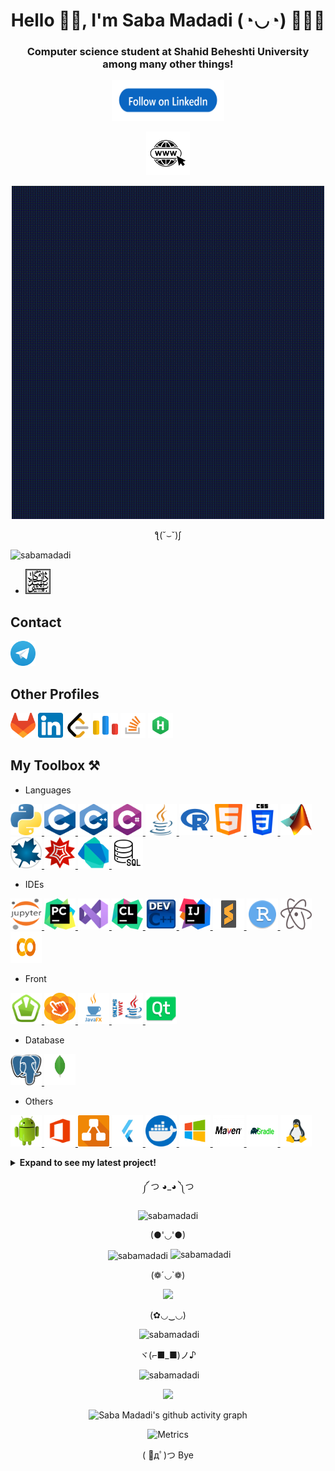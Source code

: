 <h1 align="center" title="...and I'm happy to see you here :)"> Hello 👋🏻, I'm Saba Madadi (◔◡◔) 👩🏻‍💻 </h1>
<h3 align="center">Computer science student at Shahid Beheshti University among many other things!  </h3>

<p align="center"> <a href="https://www.linkedin.com/comm/mynetwork/discovery-see-all?usecase=PEOPLE_FOLLOWS&followMember=saba-madadi-8a7374256" target="_blank"> <img src="Icons/LinkedIn_follow.png" alt="blender" width="180" height="65"/>
<p align="center"> <a href="https://sabamadadi.github.io/"> <img src="Icons/Website.png" alt="blender" width="70" height="70"/></a>

<p align="center">
  <img width="500" src="GIFs/Welcome.gif" />
</p>
<p align="center"> ƪ(˘⌣˘)ʃ </p>
<p align="left"> <img src="https://komarev.com/ghpvc/?username=sabamadadi&label=Profile%20views&color=0e75b6&style=flat" alt="sabamadadi" /> </p>


- <a href="https://en.sbu.ac.ir/"> <img src="Icons/SBU.png" alt="blender" width="40" height="40"/></a>

<h2 align="left" title="🎆 I'll respond as soon as possible! 🎀"> Contact </h2>

<a href="https://t.me/sabamadadi9"> <img src="Icons/Telegram.webp" alt="blender" width="40" height="40"/></a>

<h2 align="left" title="🦜 You can also find me there! 👀"> Other Profiles </h2>
  
<a href="https://gitlab.com/sabamadadi1"> <img src="Icons/GL.png" alt="blender" width="40" height="40"/></a> <a href="https://www.linkedin.com/in/saba-madadi-8a7374256/"> <img src="Icons/LinkedIn.png" alt="blender" width="40" height="40"/></a> <a href="https://leetcode.com/sabamadadi/"> <img src="Icons/Leetcode.webp" alt="blender" width="40" height="40"/></a> <a href="https://codeforces.com/profile/sabamadadi"> <img src="Icons/Code Forces.webp" alt="blender" width="40" height="40"/></a> <a href="https://stackoverflow.com/users/21433236/saba-madadi"> <img src="Icons/Stack Overflow.png" alt="blender" width="40" height="40"/></a> <a href="https://www.hackerrank.com/sabamadadi9?hr_r=1"> <img src="Icons/HR.png" alt="blender" width="40" height="40"/></a>



<h2 align="left" title=" You can click on each one to see more information! 🔮"> My Toolbox ⚒️</h2>

- Languages
</h3>
<p align="left"> <a href="https://www.python.org/" target="_blank" rel="noreferrer"> <img src="Icons/Python.png" alt="blender" width="50" height="50"/> </a> <a href="https://www.w3schools.com/c/c_intro.php" target="_blank" rel="noreferrer"> <img src="Icons/C (PL).png" alt="blender" width="50" height="50"/> </a> <a href="https://cplusplus.com/" target="_blank" rel="noreferrer"> <img src="Icons/C++.png" alt="blender" width="50" height="50"/> </a> <a href="https://www.w3schools.com/cs/index.php" target="_blank" rel="noreferrer"> <img src="Icons/Csharp.png" alt="blender" width="50" height="50"/> </a> <a href="https://www.w3schools.com/java/" target="_blank" rel="noreferrer"> <img src="Icons/Java.png" alt="blender" width="50" height="50"/> </a> <a href="https://www.r-project.org/" target="_blank" rel="noreferrer"> <img src="Icons/R.png" alt="blender" width="50" height="50"/> </a> <a href="https://www.w3schools.com/html/" target="_blank" rel="noreferrer"> <img src="Icons/Html.png" alt="blender" width="50" height="50"/> </a> <a href="https://developer.mozilla.org/en-US/docs/Web/CSS" target="_blank" rel="noreferrer"> <img src="Icons/CSS.png" alt="blender" width="50" height="50"/> </a> <a href="https://www.mathworks.com/products/matlab.html" target="_blank" rel="noreferrer"> <img src="Icons/Matlab.png" alt="blender" width="50" height="50"/> </a> <a href="https://www.maplesoft.com/" target="_blank" rel="noreferrer"> <img src="Icons/Maple.png" alt="blender" width="50" height="50"/> </a> <a href="https://www.wolfram.com/mathematica/online/?src=google&420&gclid=CjwKCAjwwb6lBhBJEiwAbuVUSpCgt_R9lpPPdKxqgNg18XgfZcRdi3sA_ZGSHJEAjtZWdtHeS2h4PxoC1FAQAvD_BwE" target="_blank" rel="noreferrer"> <img src="Icons/WM.webp" alt="blender" width="50" height="50"/> </a> <a href="https://dart.dev/" target="_blank" rel="noreferrer"> <img src="Icons/Dart.png" alt="blender" width="50" height="50"/> </a> <a href="https://www.w3schools.com/sql/" target="_blank" rel="noreferrer"> <img src="Icons/SQL.png" alt="blender" width="50" height="50"/> </a>
  
- IDEs
</h3>
<p align="left"> <a href="https://jupyter.org/" target="_blank" rel="noreferrer"> <img src="Icons/Jupyter.png" alt="blender" width="50" height="50"/> </a>  <a href="https://www.jetbrains.com/pycharm/" target="_blank" rel="noreferrer"> <img src="Icons/PyCharm.png" alt="blender" width="50" height="50"/> </a> <a href="https://code.visualstudio.com/" target="_blank" rel="noreferrer"> <img src="Icons/VS.png" alt="blender" width="50" height="50"/> </a>  <a href="https://www.jetbrains.com/clion/" target="_blank" rel="noreferrer"> <img src="Icons/CLion.png" alt="blender" width="50" height="50"/> </a> <a href="https://www.bloodshed.net/" target="_blank" rel="noreferrer"> <img src="Icons/DEV.png" alt="blender" width="50" height="50"/> </a> <a href="https://www.jetbrains.com/idea/" target="_blank" rel="noreferrer"> <img src="Icons/IJ.png" alt="blender" width="50" height="50"/> </a> <a href="https://www.sublimetext.com/" target="_blank" rel="noreferrer"> <img src="Icons/Sublime Text.png" alt="blender" width="50" height="50"/> </a> <a href="https://posit.co/download/rstudio-desktop/" target="_blank" rel="noreferrer"> <img src="Icons/Rstudio.png" alt="blender" width="50" height="50"/> </a> <a href="https://github.blog/2022-06-08-sunsetting-atom/" target="_blank" rel="noreferrer"> <img src="Icons/Atom.png" alt="blender" width="50" height="50"/> </a> <a href="https://colab.google/" target="_blank" rel="noreferrer"> <img src="Icons/Colab.png" alt="blender" width="50" height="50"/> </a>

- Front
<p align="left"> <a href="https://www.sfml-dev.org/" target="_blank" rel="noreferrer"> <img src="Icons/SFML.png" alt="blender" width="50" height="50"/> </a> <a href="https://gluonhq.com/products/scene-builder/" target="_blank" rel="noreferrer"> <img src="Icons/Scene Builder.webp" alt="blender" width="50" height="50"/> </a> <a href="https://openjfx.io/" target="_blank" rel="noreferrer"> <img src="Icons/JavaFX.png" alt="blender" width="50" height="50"/> </a> <a href="https://www.javatpoint.com/java-swing" target="_blank" rel="noreferrer"> <img src="Icons/Swing.png" alt="blender" width="50" height="50"/> </a> <a href="https://www.qt.io/" target="_blank" rel="noreferrer"> <img src="Icons/QT.png" alt="blender" width="50" height="50"/> </a>

- Database

<p align="left"> <a href="https://www.pgadmin.org/" target="_blank" rel="noreferrer"> <img src="Icons/pgAdmin.png" alt="blender" width="50" height="50"/> </a> <a href="https://www.mongodb.com/" target="_blank" rel="noreferrer"> <img src="Icons/Mongo.png" alt="blender" width="50" height="50"/> </a>

- Others
  
</h3>
<p align="left"> <a href="https://www.android.com/" target="_blank" rel="noreferrer"> <img src="Icons/Android.png" alt="blender" width="50" height="50"/> </a>        <a href="https://www.office.com/" target="_blank" rel="noreferrer"> <img src="Icons/Office.png" alt="blender" width="50" height="50"/> </a> <a href="https://app.diagrams.net/" target="_blank" rel="noreferrer"> <img src="Icons/Diagrams.png" alt="blender" width="50" height="50"/> </a>  <a href="https://flutter.dev/" target="_blank" rel="noreferrer"> <img src="Icons/Flutter.png" alt="blender" width="50" height="50"/> </a>  <a href="https://www.docker.com/" target="_blank" rel="noreferrer"> <img src="Icons/Docker.png" alt="blender" width="50" height="50"/> </a>   <a href="https://www.microsoft.com/en-us/windows?r=1" target="_blank" rel="noreferrer"> <img src="Icons/Windows.png" alt="blender" width="50" height="50"/> </a>  <a href="https://maven.apache.org/" target="_blank" rel="noreferrer"> <img src="Icons/Maven.jpg" alt="blender" width="50" height="50"/> </a>  <a href="https://gradle.org/" target="_blank" rel="noreferrer"> <img src="Icons/Gradle.png" alt="blender" width="50" height="50"/> </a>  <a href="https://kernel.org/" target="_blank" rel="noreferrer"> <img src="Icons/Linux.png" alt="blender" width="50" height="50"/> </a>


<details>
  
  <summary><b>Expand to see my latest project! </b></summary>
    <p>
      
[![Readme Card](https://github-readme-stats.vercel.app/api/pin/?username=sabamadadi&repo=MelODyHub)](https://github.com/sabamadadi/MelODyHub)
</p>
  
</details>
  
  <p align="center">  ༼ つ ◕_◕ ༽つ </p>
    
<p align="center"><img src="https://github-readme-streak-stats.herokuapp.com/?user=sabamadadi&" alt="sabamadadi" /></p>


<p align="center"> (●'◡'●) </p>

  <p align="center">&nbsp;<img src="https://github-readme-stats.vercel.app/api?username=sabamadadi&theme=dark&hide_border=false&include_all_commits=true&count_private=true" alt="sabamadadi"  align="center">&nbsp;<img src="https://github-readme-stats.vercel.app/api/top-langs/?username=sabamadadi&theme=dark&hide_border=false&include_all_commits=true&count_private=true&layout=compact" alt="sabamadadi" /></p>

<p align="center"> (❁´◡`❁) </p>
  
<p align="center">
  <img width="500" src="GIFs/End.gif" />
</p>
  
<p align="center"> (✿◡‿◡) </p>

<p align="center">&nbsp;<img src="https://quotes-github-readme.vercel.app/api?type=horizontal&theme=radical" alt="sabamadadi" /></p>

<p align="center"> ヾ(⌐■_■)ノ♪ </p>

<p align="center">&nbsp;<img src="https://github-contributor-stats.vercel.app/api?username=sabamadadi&limit=5&theme=dark&combine_all_yearly_contributions=true" alt="sabamadadi" /></p>

<p align="center">
  <img src="https://github-profile-trophy.vercel.app/?username=sabamadadi&theme=discord"></p>

<div align="center"> 


![Saba Madadi's github activity graph](https://github-readme-activity-graph.vercel.app/graph?username=sabamadadi&bg_color=121214&color=04d361&line=8257e5&point=04d361&area=true&hide_border=true)
</div>

<p align="center">
  <img src="https://metrics.lecoq.io/sabamadadi?template=terminal&isocalendar=1&languages=1&achievements=1&lines=1&stars=1&habits=1&followup=1&people=1&sponsors=1&repositories=1&introduction=1&projects=1&gists=1&code=1&activity=1&notable=1&pagespeed=1&stackoverflow=1&leetcode=1&fortune=1&base=header%2C%20activity%2C%20community%2C%20repositories%2C%20metadata&base.indepth=false&base.hireable=false&base.skip=false&repositories.batch=100&repositories.forks=false&repositories.affiliations=owner&isocalendar=false&isocalendar.duration=full-year&languages=false&languages.limit=8&languages.threshold=0%25&languages.other=false&languages.colors=github&languages.sections=most-used&languages.indepth=false&languages.analysis.timeout=15&languages.analysis.timeout.repositories=7.5&languages.categories=markup%2C%20programming&languages.recent.categories=markup%2C%20programming&languages.recent.load=300&languages.recent.days=14&lines=false&lines.sections=base&lines.repositories.limit=4&lines.history.limit=1&stars=false&stars.limit=4&habits=false&habits.from=200&habits.days=14&habits.facts=true&habits.charts=false&habits.charts.type=classic&habits.trim=false&habits.languages.limit=8&habits.languages.threshold=0%25&followup=false&followup.sections=repositories&followup.indepth=false&followup.archived=true&people=false&people.limit=24&people.identicons=false&people.identicons.hide=false&people.size=28&people.types=followers%2C%20following&people.shuffle=false&sponsors=false&sponsors.sections=goal%2C%20list%2C%20about&sponsors.past=false&sponsors.size=24&sponsors.title=Sponsor%20Me!&repositories=false&repositories.pinned=0&repositories.starred=0&repositories.random=0&repositories.order=featured%2C%20pinned%2C%20starred%2C%20random&achievements=false&achievements.threshold=C&achievements.secrets=true&achievements.display=detailed&achievements.limit=0&notable=false&notable.from=organization&notable.repositories=false&notable.indepth=false&notable.types=commit&notable.self=false&activity=false&activity.limit=5&activity.load=300&activity.days=14&activity.visibility=all&activity.timestamps=false&activity.filter=all&code=false&code.lines=12&code.load=400&code.days=3&code.visibility=public&gists=false&projects=false&projects.limit=4&projects.descriptions=false&introduction=false&introduction.title=true&pagespeed=false&pagespeed.url=.sabamadadi.github.com&pagespeed.detailed=false&pagespeed.screenshot=false&pagespeed.pwa=false&stackoverflow=false&stackoverflow.user=21433236&stackoverflow.sections=answers-top%2C%20questions-recent&stackoverflow.limit=2&stackoverflow.lines=4&stackoverflow.lines.snippet=2&leetcode=false&leetcode.user=sabamadadi&leetcode.sections=solved&leetcode.limit.skills=10&leetcode.limit.recent=2&fortune=false&config.timezone=Asia%2FTehran" alt="Metrics">
</p>

  <p align="center"> ( ﾟдﾟ)つ Bye </p>
